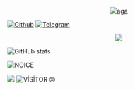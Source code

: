 <p align="center">
  <a href="https://github.com/rzayevaga"><img src="http://readme-typing-svg.herokuapp.com?color=00FF00&center=true&vCenter=true&multiline=false&lines=Salam+Xoş+Gəldin+☺️+;..Mən+AĞA+Sizin+Fast+Developeriniz..." alt="aga">
</p>           
         

[![Github](https://img.shields.io/badge/-Github-181717?style=for-the-badge&logo=Github&logoColor=white)](https://github.com/rzayevaga)
[![Telegram](https://img.shields.io/badge/Telegram-2CA5E0?style=for-the-badge&logo=telegram&logoColor=white)](https://telegram.me/rzayevaga)

<p align="center">
<img src="https://github-stats-alpha.vercel.app/api/?username=rzayevaga&cc=000&tc=00ff00&ic=fff000&bc=fff" align="center">
</p>
 
![ GitHub stats](https://github-readme-stats.vercel.app/api?username=rzayevaga&show_icons=true&theme=radical)

[![NOICE](https://github-readme-stats.vercel.app/api/top-langs/?username=rzayevaga&layout=compact&theme=midnight-purple&hide=Css)](https://github.com/rzayevaga)



![](https://visitor-badge.laobi.icu/badge?page_id=rzayevaga)
![VİSİTOR 🙃](https://profile-counter.glitch.me/{rzayevaga}/count.svg)
